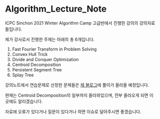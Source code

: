 # Algorithm_Lecture_Note
ICPC Sinchon 2021 Winter Algorithm Camp 고급반에서 진행한 강의의 강의자료들입니다.

제가 강사로서 진행한 주제는 아래의 총 6개입니다.
1. Fast Fourier Transform in Problem Solving
2. Convex Hull Trick
3. Divide and Conquer Optimization
4. Centroid Decomposition
5. Persistent Segment Tree
6. Splay Tree

강의노트에서 연습문제로 선정한 문제들은 [제 블로그](seastar105.tistory.com)에 풀이가 올라올 예정입니다. 

현재는 Centroid Decomposition의 일부까지 올라와있으며, 전부 올라오게 되면 이 곳에도 알리겠습니다.

자료에 오류가 있다거나 질문이 있다거나 하면 이슈로 달아주시면 좋겠습니다.
